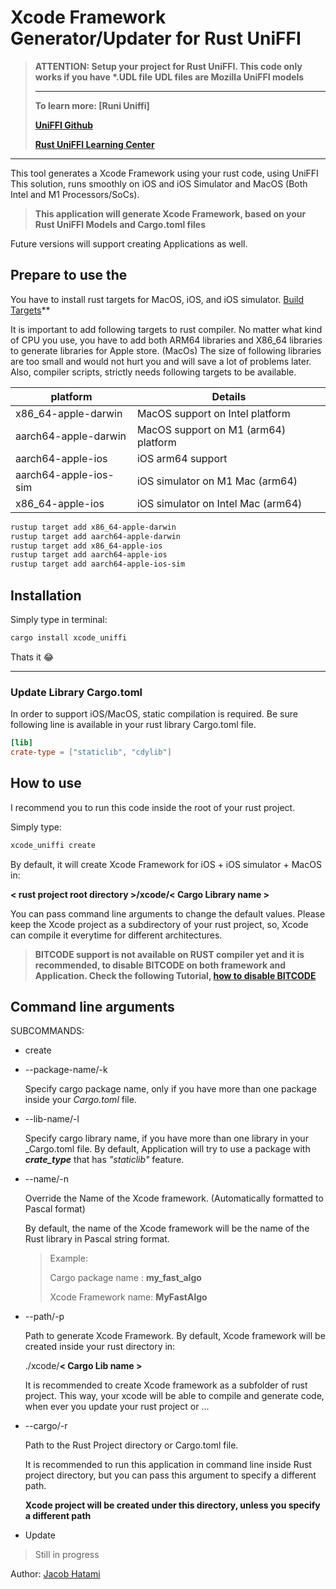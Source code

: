 # Xcode Framework Generator/Updater for Rust UniFFI

>**ATTENTION: Setup your project for Rust UniFFI. This code only works if you have \*.UDL file**
>**UDL files are Mozilla UniFFI models**
>***
>**To learn more: [Runi Uniffi]**
>
>**[UniFFI Github](https://mozilla.github.io/uniffi-rs/)**
>
>**[Rust UniFFI Learning Center](https://mozilla.github.io/uniffi-rs/)**
***

This tool generates a Xcode Framework using your rust code, using UniFFI
This solution, runs smoothly on iOS and iOS Simulator and MacOS (Both Intel and M1 Processors/SoCs).

>**This application will generate Xcode Framework, based on your Rust UniFFI Models and Cargo.toml files**

Future versions will support creating Applications as well.

## Prepare to use the

You have to install rust targets for MacOS, iOS, and iOS simulator.
[Build Targets](https://doc.rust-lang.org/nightly/rustc/platform-support.html)**

It is important to add following targets to rust compiler. No matter what kind of CPU you use, you have to add both ARM64 libraries and X86_64 libraries to generate libraries for Apple store. (MacOs)
The size of following libraries are too small and would not hurt you and will save a lot of problems later.
Also, compiler scripts, strictly needs following targets to be available.

 | platform | Details |
 | -------- | ------- |
 | x86_64-apple-darwin | MacOS support on Intel platform |
 | aarch64-apple-darwin | MacOS support on M1 (arm64) platform |
 | aarch64-apple-ios | iOS arm64 support |
 | aarch64-apple-ios-sim | iOS simulator on M1 Mac (arm64) |
 | x86_64-apple-ios | iOS simulator on Intel Mac (arm64) |

 
 ```bash
 rustup target add x86_64-apple-darwin
 rustup target add aarch64-apple-darwin
 rustup target add x86_64-apple-ios
 rustup target add aarch64-apple-ios
 rustup target add aarch64-apple-ios-sim
 ```

## Installation

Simply type in terminal:

```bash
cargo install xcode_uniffi
```
Thats it 😂

---
### **Update Library Cargo.toml**

In order to support iOS/MacOS, static compilation is required.
Be sure following line is available in your rust library Cargo.toml file.

```toml
[lib]
crate-type = ["staticlib", "cdylib"]
```

## How to use

I recommend you to run this code inside the root of your rust project.

Simply type: 

```bash
xcode_uniffi create
```

By default, it will create Xcode Framework for iOS + iOS simulator + MacOS in:

**< rust project root directory >/xcode/< Cargo Library name >**

You can pass command line arguments to change the default values.
Please keep the Xcode project as a subdirectory of your rust project, so, Xcode can compile it everytime for different architectures.

> **BITCODE support is not available on RUST compiler yet and it is recommended, to disable BITCODE on both framework and Application. Check the following Tutorial, [how to disable BITCODE]()**


## Command line arguments

SUBCOMMANDS:
* create
 - --package-name/-k

   Specify cargo package name, only if you have more than one package inside your _Cargo.toml_ file.

 - --lib-name/-l

   Specify cargo library name, if you have more than one library in your _Cargo.toml file.
   By default, Application will try to use a package with **_crate_type_** that has _"staticlib"_ feature.

 - --name/-n

   Override the Name of the Xcode framework. (Automatically formatted to Pascal format)

   By default, the name of the Xcode framework will be the name of the Rust library in Pascal string format.

   >Example:
   >
   >Cargo package name : **my_fast_algo**
   >
   >Xcode Framework name: **MyFastAlgo**

 - --path/-p

   Path to generate Xcode Framework.
   By default, Xcode framework will be created inside your rust directory in:

   ./xcode/**< Cargo Lib name >**

   It is recommended to create Xcode framework as a subfolder of rust project. This way, your xcode will be able to compile and generate code, when ever you update your rust project or ...

 - --cargo/-r

   Path to the Rust Project directory or Cargo.toml file.

   It is recommended to run this application in command line inside Rust project directory, but you can pass this argument to specify a different path.

   **Xcode project will be created under this directory, unless you specify a different path**


* Update
> Still in progress


Author: [Jacob Hatami](mjhatamy@gmail.com)